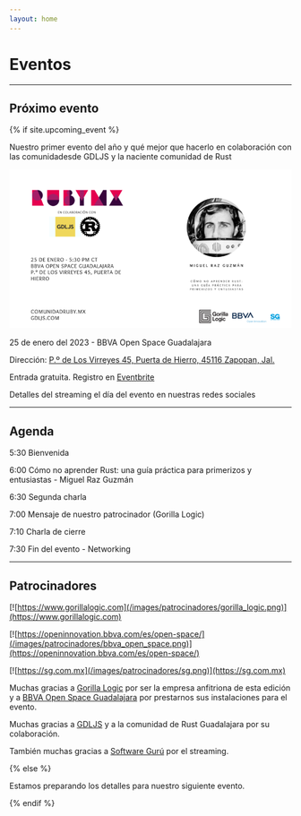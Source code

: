 ```yaml
---
layout: home
---
```


# Eventos

---

## Próximo evento

{% if site.upcoming_event %}

Nuestro primer evento del año y qué mejor que hacerlo en colaboración con las comunidadesde GDLJS y la naciente comunidad de Rust

![](/images/eventos/enero_2023/segundo_anuncio.png)

25 de enero del 2023 - BBVA Open Space Guadalajara

Dirección: [P.º de Los Virreyes 45, Puerta de Hierro, 45116 Zapopan, Jal.](https://goo.gl/maps/x4ntc8NY8e8LLbDq9)

Entrada gratuita. Registro en [Eventbrite](https://www.eventbrite.com/e/comunidad-ruby-mx-sesion-enero-2023-tickets-496420496067)

Detalles del streaming el día del evento en nuestras redes sociales

---

## Agenda

5:30 Bienvenida

6:00 Cómo no aprender Rust: una guía práctica para primerizos y entusiastas - Miguel Raz Guzmán

6:30 Segunda charla

7:00 Mensaje de nuestro patrocinador (Gorilla Logic)

7:10 Charla de cierre

7:30 Fin del evento - Networking

---

## Patrocinadores

[![https://www.gorillalogic.com](/images/patrocinadores/gorilla_logic.png)](https://www.gorillalogic.com)

[![https://openinnovation.bbva.com/es/open-space/](/images/patrocinadores/bbva_open_space.png)](https://openinnovation.bbva.com/es/open-space/)

[![https://sg.com.mx](/images/patrocinadores/sg.png)](https://sg.com.mx)

Muchas gracias a [Gorilla Logic](https://www.gorillalogic.com) por ser la empresa anfitriona de esta edición y a [BBVA Open Space Guadalajara](https://openinnovation.bbva.com/es/open-space) por prestarnos sus instalaciones para el evento.

Muchas gracias a [GDLJS](https://www.gdljs.com/) y a la comunidad de Rust Guadalajara por su colaboración.

También muchas gracias a [Software Gurú](https://sg.com.mx/) por el streaming.

{% else %}

Estamos preparando los detalles para nuestro siguiente evento.

{% endif %}
